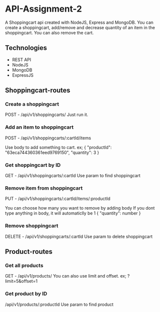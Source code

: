 # API-Assignment-2

A Shoppingcart api created with NodeJS, Express and MongoDB. You can create a shoppingcart, add/remove and decrease quantity of an item in the shoppingcart.
You can also remove the cart.

## Technologies

- REST API
- NodeJS
- MongoDB
- ExpressJS

## Shoppingcart-routes

### Create a shoppingcart

POST - /api/v1/shoppingcarts/
Just run it.

### Add an item to shoppingcart

POST - /api/v1/shoppingcarts/:cartId/items

Use body to add something to cart.
ex;
{
"productId": "63eca744360361eed9769150",
"quantity": 3
}

### Get shoppingcart by ID

GET - /api/v1/shoppingcarts/:cartId
Use param to find shoppingcart

### Remove item from shoppingcart

PUT - /api/v1/shoppingcarts/:cartId/items/:productId

You can choose how many you want to remove by adding body
If you dont type anything in body, it will automaticlly be 1
{
"quantity": number
}

### Remove shoppingcart

DELETE - /api/v1/shoppingcarts/:cartId
Use param to delete shoppingcart

## Product-routes

### Get all products

GET - /api/v1/products/
You can also use limit and offset.
ex;
?limit=5&offset=1

### Get product by ID

/api/v1/products/:productId
Use param to find product

